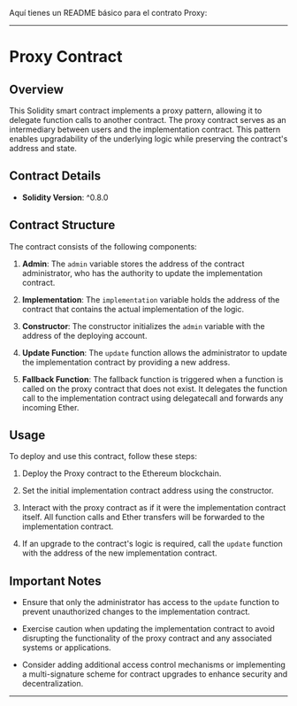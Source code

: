 Aquí tienes un README básico para el contrato Proxy:

---

# Proxy Contract

## Overview

This Solidity smart contract implements a proxy pattern, allowing it to delegate function calls to another contract. The proxy contract serves as an intermediary between users and the implementation contract. This pattern enables upgradability of the underlying logic while preserving the contract's address and state.

## Contract Details

- **Solidity Version**: ^0.8.0


## Contract Structure

The contract consists of the following components:

1. **Admin**: The `admin` variable stores the address of the contract administrator, who has the authority to update the implementation contract.

2. **Implementation**: The `implementation` variable holds the address of the contract that contains the actual implementation of the logic.

3. **Constructor**: The constructor initializes the `admin` variable with the address of the deploying account.

4. **Update Function**: The `update` function allows the administrator to update the implementation contract by providing a new address.

5. **Fallback Function**: The fallback function is triggered when a function is called on the proxy contract that does not exist. It delegates the function call to the implementation contract using delegatecall and forwards any incoming Ether.

## Usage

To deploy and use this contract, follow these steps:

1. Deploy the Proxy contract to the Ethereum blockchain.

2. Set the initial implementation contract address using the constructor.

3. Interact with the proxy contract as if it were the implementation contract itself. All function calls and Ether transfers will be forwarded to the implementation contract.

4. If an upgrade to the contract's logic is required, call the `update` function with the address of the new implementation contract.

## Important Notes

- Ensure that only the administrator has access to the `update` function to prevent unauthorized changes to the implementation contract.

- Exercise caution when updating the implementation contract to avoid disrupting the functionality of the proxy contract and any associated systems or applications.

- Consider adding additional access control mechanisms or implementing a multi-signature scheme for contract upgrades to enhance security and decentralization.

---

